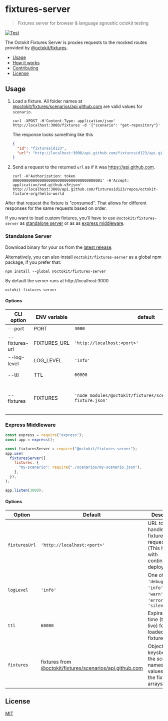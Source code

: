 # fixtures-server

> Fixtures server for browser & language agnositic octokit testing

[![Test](https://github.com/octokit/fixtures-server/workflows/Test/badge.svg?branch=main)](https://github.com/octokit/fixtures-server/actions?query=workflow%3ATest+branch%3Amain)

The Octokit Fixtures Server is proxies requests to the mocked routes
provided by [@octokit/fixtures](https://github.com/octokit/fixtures).

- [Usage](#usage)
- [How it works](HOW_IT_WORKS.md)
- [Contributing](CONTRIBUTING.md)
- [License](#license)

## Usage

1. Load a fixture. All folder names at [@octokit/fixtures/scenarios/api.github.com](https://github.com/octokit/fixtures/tree/main/scenarios/api.github.com/)
   are valid values for `scenario`.

   ```
   curl -XPOST -H'Content-Type: application/json' http://localhost:3000/fixtures -d '{"scenario": "get-repository"}'
   ```

   The response looks something like this

   ```json
   {
     "id": "fixturesid123",
     "url": "http://localhost:3000/api.github.com/fixturesid123/api.github.com/fixturesid123"
   }
   ```

2. Send a request to the returned `url` as if it was https://api.github.com.

   ```
   curl -H'Authorization: token 0000000000000000000000000000000000000001' -H'Accept: application/vnd.github.v3+json' http://localhost:3000/api.github.com/fixturesid123/repos/octokit-fixture-org/hello-world
   ```

After that request the fixture is "consumed". That allows for different responses for the same requests based on order.

If you want to load custom fixtures, you'll have to use `@octokit/fixtures-server` as [standalone server](#standaloneserver)
or as as [express middleware](#expressmiddleware).

### Standalone Server

Download binary for your os from the [latest release](https://github.com/octokit/fixtures-server/releases/latest).

Alternatively, you can also install `@octokit/fixtures-server` as a global npm package, if you prefer that:

```
npm install --global @octokit/fixtures-server
```

By default the server runs at http://localhost:3000

```
octokit-fixtures-server
```

<a name="standalone-server-options"></a>

#### Options

<!-- Edit at http://www.tablesgenerator.com/markdown_tables -->

| CLI option     | ENV variable | default                                                                 | description                                                                                                                              |
| -------------- | ------------ | ----------------------------------------------------------------------- | ---------------------------------------------------------------------------------------------------------------------------------------- |
| --port         | PORT         | `3000`                                                                  | Server port number                                                                                                                       |
| --fixtures-url | FIXTURES_URL | `'http://localhost:<port>'`                                             | URL to handle fixture requests (This helps with continuous deployments)                                                                  |
| --log-level    | LOG_LEVEL    | `'info'`                                                                | One of `'debug'`, `'info'`, `'warn'`, `'error'`, `'silent'`                                                                              |
| --ttl          | TTL          | `60000`                                                                 | Expiration time for loaded fixtures in ms                                                                                                |
| --fixtures     | FIXTURES     | `'node_modules/@octokit/fixtures/scenarios/**/normalized-fixture.json'` | glob path to load JSON fixture files recorded with nock. Make sure to wrap the value with quotes, e.g. `--fixtures='./scenarios/*.json'` |

### Express Middleware

```js
const express = require("express");
const app = express();

const fixturesServer = require("@octokit/fixtures-server");
app.use(
  fixturesServer({
    fixtures: {
      "my-scenario": require("./scenarios/my-scenario.json"),
    },
  }),
);

app.listen(3000);
```

#### Options

| Option        | Default                                                                                                                            | Descriptio                                                                    |
| ------------- | ---------------------------------------------------------------------------------------------------------------------------------- | ----------------------------------------------------------------------------- |
| `fixturesUrl` | `'http://localhost:<port>'`                                                                                                        | URL to handle fixture requests (This helps with continuous deployments)       |
| `logLevel`    | `'info'`                                                                                                                           | One of `'debug'`, `'info'`, `'warn'`, `'error'`, `'silent'`                   |
| `ttl`         | `60000`                                                                                                                            | Expiration time (time to live) for loaded fixtures in ms                      |
| `fixtures`    | fixtures from [@octokit/fixtures/scenarios/api.github.com](https://github.com/octokit/fixtures/tree/main/scenarios/api.github.com) | Object with keysbeing the scenario names and values being the fixtures arrays |

## License

[MIT](LICENSE.md)

